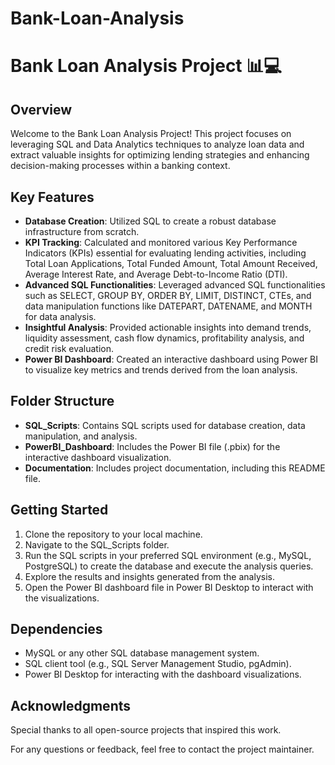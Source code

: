 # Bank-Loan-Analysis
# Bank Loan Analysis Project 📊💻

## Overview
Welcome to the Bank Loan Analysis Project! This project focuses on leveraging SQL and Data Analytics techniques to analyze loan data and extract valuable insights for optimizing lending strategies and enhancing decision-making processes within a banking context.

## Key Features
- **Database Creation**: Utilized SQL to create a robust database infrastructure from scratch.
- **KPI Tracking**: Calculated and monitored various Key Performance Indicators (KPIs) essential for evaluating lending activities, including Total Loan Applications, Total Funded Amount, Total Amount Received, Average Interest Rate, and Average Debt-to-Income Ratio (DTI).
- **Advanced SQL Functionalities**: Leveraged advanced SQL functionalities such as SELECT, GROUP BY, ORDER BY, LIMIT, DISTINCT, CTEs, and data manipulation functions like DATEPART, DATENAME, and MONTH for data analysis.
- **Insightful Analysis**: Provided actionable insights into demand trends, liquidity assessment, cash flow dynamics, profitability analysis, and credit risk evaluation.
- **Power BI Dashboard**: Created an interactive dashboard using Power BI to visualize key metrics and trends derived from the loan analysis.

## Folder Structure
- **SQL_Scripts**: Contains SQL scripts used for database creation, data manipulation, and analysis.
- **PowerBI_Dashboard**: Includes the Power BI file (.pbix) for the interactive dashboard visualization.
- **Documentation**: Includes project documentation, including this README file.
  
## Getting Started
1. Clone the repository to your local machine.
2. Navigate to the SQL_Scripts folder.
3. Run the SQL scripts in your preferred SQL environment (e.g., MySQL, PostgreSQL) to create the database and execute the analysis queries.
4. Explore the results and insights generated from the analysis.
5. Open the Power BI dashboard file in Power BI Desktop to interact with the visualizations.

## Dependencies
- MySQL or any other SQL database management system.
- SQL client tool (e.g., SQL Server Management Studio, pgAdmin).
- Power BI Desktop for interacting with the dashboard visualizations.

## Acknowledgments
Special thanks to all open-source projects that inspired this work.

For any questions or feedback, feel free to contact the project maintainer.
